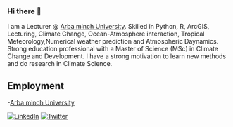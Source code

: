 ### Hi there 👋

I am a Lecturer @ [Arba minch University](https://www.amu.edu.et/). Skilled in Python, R, ArcGIS, Lecturing, Climate Change, Ocean-Atmosphere interaction, Tropical Meteorology,Numerical weather prediction and Atmospheric Daynamics. Strong education professional with a Master of Science (MSc) in Climate Change and Development. I have a strong motivation to learn new methods and do research in Climate Science.


## Employment
-[Arba minch University](https://www.amu.edu.et/)

[![LinkedIn](https://img.shields.io/badge/LinkedIn-%230077B5.svg?logo=linkedin&logoColor=white)](linkedin.com/in/israel-gebresilasie-106a4a219)
[![Twitter](https://img.shields.io/badge/Twitter-%231DA1F2.svg?logo=Twitter&logoColor=white)](https://twitter.com/KimoIsrael)





